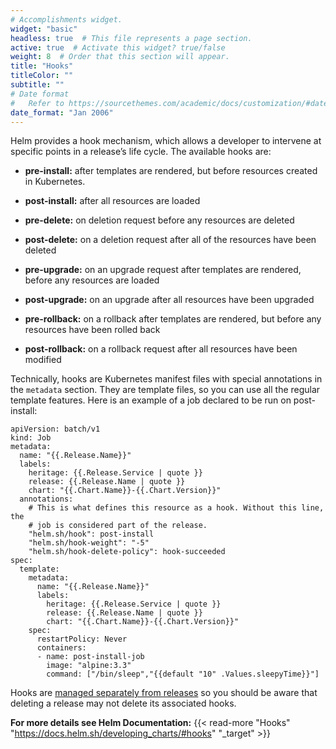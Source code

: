 ```yaml
---
# Accomplishments widget.
widget: "basic"  
headless: true  # This file represents a page section.
active: true  # Activate this widget? true/false
weight: 8  # Order that this section will appear.
title: "Hooks"
titleColor: ""
subtitle: ""
# Date format
#   Refer to https://sourcethemes.com/academic/docs/customization/#date-format
date_format: "Jan 2006"
---
```

Helm provides a hook mechanism, which allows a developer to intervene at specific points in a release’s life cycle. The available hooks are:

* <strong>pre-install:</strong> after templates are rendered, but before resources created in Kubernetes.

* <strong>post-install:</strong> after all resources are loaded 

* <strong>pre-delete:</strong> on deletion request before any resources are deleted

* <strong>post-delete:</strong> on a deletion request after all of the resources have been deleted

* <strong>pre-upgrade:</strong> on an upgrade request after templates are rendered, before any resources are loaded

* <strong>post-upgrade:</strong> on an upgrade after all resources have been upgraded

* <strong>pre-rollback:</strong> on a rollback after templates are rendered, but before any resources have been rolled back

* <strong>post-rollback:</strong> on a rollback request after all resources have been modified

Technically, hooks are Kubernetes manifest files with special annotations in the `metadata` section. They are template files, so you can use all the regular template features. Here is an example of a job declared to be run on post-install:

```
apiVersion: batch/v1
kind: Job
metadata:
  name: "{{.Release.Name}}"
  labels:
    heritage: {{.Release.Service | quote }}
    release: {{.Release.Name | quote }}
    chart: "{{.Chart.Name}}-{{.Chart.Version}}"
  annotations:
    # This is what defines this resource as a hook. Without this line, the
    # job is considered part of the release.
    "helm.sh/hook": post-install
    "helm.sh/hook-weight": "-5"
    "helm.sh/hook-delete-policy": hook-succeeded
spec:
  template:
    metadata:
      name: "{{.Release.Name}}"
      labels:
        heritage: {{.Release.Service | quote }}
        release: {{.Release.Name | quote }}
        chart: "{{.Chart.Name}}-{{.Chart.Version}}"
    spec:
      restartPolicy: Never
      containers:
      - name: post-install-job
        image: "alpine:3.3"
        command: ["/bin/sleep","{{default "10" .Values.sleepyTime}}"]
```
		
Hooks are [managed separately from releases](https://docs.helm.sh/developing_charts/#hook-resources-are-not-managed-with-corresponding-releases) so you should be aware that deleting a release may not delete its associated hooks.
	
**For more details see Helm Documentation:** {{< read-more "Hooks" "https://docs.helm.sh/developing_charts/#hooks" "_target"  >}}	
		
		